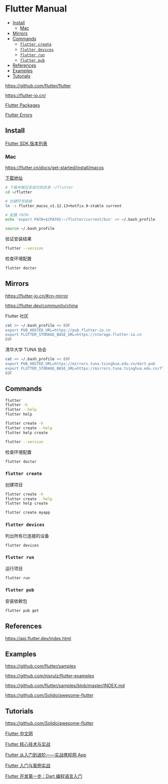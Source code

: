<!-- omit in toc -->
# Flutter Manual

- [Install](#install)
  - [Mac](#mac)
- [Mirrors](#mirrors)
- [Commands](#commands)
  - [`flutter create`](#flutter-create)
  - [`flutter devices`](#flutter-devices)
  - [`flutter run`](#flutter-run)
  - [`flutter pub`](#flutter-pub)
- [References](#references)
- [Examples](#examples)
- [Tutorials](#tutorials)

<https://github.com/flutter/flutter>

<https://flutter-io.cn/>

[Flutter Packages](/manuals/flutter/packages/README.md)

[Flutter Errors](/errors/flutter/README.md)

## Install

[Flutter SDK 版本列表](https://flutter.cn/docs/development/tools/sdk/releases)

### Mac

<https://flutter.cn/docs/get-started/install/macos>

[下载地址](https://flutter.cn/docs/development/tools/sdk/releases?tab=macos)

```bash
# 下载并解压安装包到目录 ~/flutter
cd ~/flutter

# 创建符号链接
ln -s flutter_macos_v1.12.13+hotfix.9-stable current

# 配置 PATH
echo 'export PATH=${PATH}:~/flutter/current/bin' >> ~/.bash_profile

source ~/.bash_profile
```

验证安装结果

```bash
flutter --version
```

检查环境配置

```bash
flutter doctor
```

## Mirrors

<https://flutter-io.cn/#cn-mirror>

<https://flutter.dev/community/china>

Flutter 社区

```bash
cat >> ~/.bash_profile << EOF
export PUB_HOSTED_URL=https://pub.flutter-io.cn
export FLUTTER_STORAGE_BASE_URL=https://storage.flutter-io.cn
EOF
```

清华大学 TUNA 协会

```bash
cat >> ~/.bash_profile << EOF
export PUB_HOSTED_URL=https://mirrors.tuna.tsinghua.edu.cn/dart-pub
export FLUTTER_STORAGE_BASE_URL=https://mirrors.tuna.tsinghua.edu.cn/flutter
EOF
```

## Commands

```bash
flutter
flutter -h
flutter --help
flutter help

flutter create -h
flutter create --help
flutter help create
```

```bash
flutter --version
```

检查环境配置

```bash
flutter doctor
```

### `flutter create`

创建项目

```bash
flutter create -h
flutter create --help
flutter help create
```

```bash
flutter create myapp
```

### `flutter devices`

列出所有已连接的设备

```bash
flutter devices
```

### `flutter run`

运行项目

```bash
flutter run
```

### `flutter pub`

安装依赖包

```bash
flutter pub get
```

## References

<https://api.flutter.dev/index.html>

## Examples

<https://github.com/flutter/samples>

<https://github.com/nisrulz/flutter-examples>

<https://github.com/flutter/samples/blob/master/INDEX.md>

<https://github.com/Solido/awesome-flutter>

## Tutorials

<https://github.com/Solido/awesome-flutter>

[Flutter 中文网](https://flutterchina.club/)

[Flutter 核心技术与实战](https://time.geekbang.org/column/intro/200)

[Flutter 从入门到进阶——实战携程网 App](https://coding.imooc.com/class/321.html)

[Flutter 入门与案例实战](https://www.imooc.com/learn/1090)

[Flutter 开发第一步：Dart 编程语言入门](https://www.imooc.com/learn/1035)
